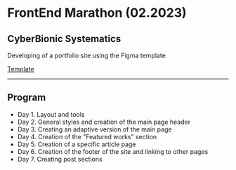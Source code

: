 # FrontEnd Marathon (02.2023) 
## CyberBionic Systematics

Developing of a portfolio site using the Figma template

[Template](https://www.figma.com/file/E2o98mCR2WhT2cabcXIs8c/%5BPubliched%5D%5BEN%5D-Personal-portfolio-(Copy)?node-id=138%3A178&t=leyeYKQQAb3rYAxr-0)

---

## Program
- Day 1. Layout and tools
- Day 2. General styles and creation of the main page header
- Day 3. Creating an adaptive version of the main page
- Day 4. Creation of the "Featured works" section
- Day 5. Creation of a specific article page
- Day 6. Creation of the footer of the site and linking to other pages
- Day 7. Creating post sections
